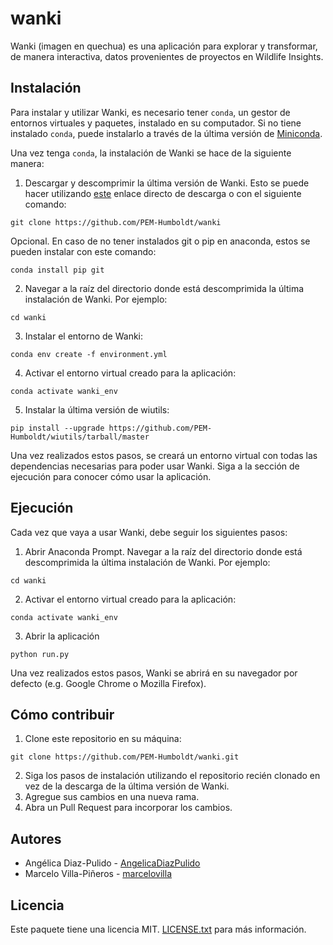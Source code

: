# wanki
Wanki (imagen en quechua) es una aplicación para explorar y transformar, de manera interactiva, datos provenientes de proyectos en Wildlife Insights.

## Instalación
Para instalar y utilizar Wanki, es necesario tener `conda`, un gestor de entornos virtuales y paquetes, instalado en su computador. Si no tiene instalado `conda`, puede instalarlo a través de la última versión de [Miniconda](https://docs.conda.io/en/latest/miniconda.html#latest-miniconda-installer-links).

Una vez tenga `conda`, la instalación de Wanki se hace de la siguiente manera:

1. Descargar y descomprimir la última versión de Wanki. Esto se puede hacer utilizando [este](https://github.com/PEM-Humboldt/wanki/archive/refs/heads/master.zip) enlace directo de descarga o con el siguiente comando:

```shell
git clone https://github.com/PEM-Humboldt/wanki
```
Opcional. En caso de no tener instalados git o pip en anaconda, estos se pueden instalar con este comando:

```shell
conda install pip git
```

2. Navegar a la raíz del directorio donde está descomprimida la última instalación de Wanki. Por ejemplo:
```shell
cd wanki
```
3. Instalar el entorno de Wanki:
```shell
conda env create -f environment.yml

```
4. Activar el entorno virtual creado para la aplicación:
```shell
conda activate wanki_env
```
5. Instalar la última versión de wiutils:
```shell
pip install --upgrade https://github.com/PEM-Humboldt/wiutils/tarball/master

```

Una vez realizados estos pasos, se creará un entorno virtual con todas las dependencias necesarias para poder usar Wanki. Siga a la sección de ejecución para conocer cómo usar la aplicación.

## Ejecución
Cada vez que vaya a usar Wanki, debe seguir los siguientes pasos:

1. Abrir Anaconda Prompt.  Navegar a la raíz del directorio donde está descomprimida la última instalación de Wanki. Por ejemplo:
```shell
cd wanki
```
2. Activar el entorno virtual creado para la aplicación:
```shell
conda activate wanki_env
```
3. Abrir la aplicación
```shell
python run.py
```

Una vez realizados estos pasos, Wanki se abrirá en su navegador por defecto (e.g. Google Chrome o Mozilla Firefox).

## Cómo contribuir
1. Clone este repositorio en su máquina:
```shell
git clone https://github.com/PEM-Humboldt/wanki.git
```
2. Siga los pasos de instalación utilizando el repositorio recién clonado en vez de la descarga de la última versión de Wanki.
3. Agregue sus cambios en una nueva rama.
4. Abra un Pull Request para incorporar los cambios.

## Autores
* Angélica Diaz-Pulido - [AngelicaDiazPulido](https://github.com/marcelovilla)
* Marcelo Villa-Piñeros - [marcelovilla](https://github.com/marcelovilla)

## Licencia
Este paquete tiene una licencia MIT. [LICENSE.txt](LICENSE.txt) para más información.
